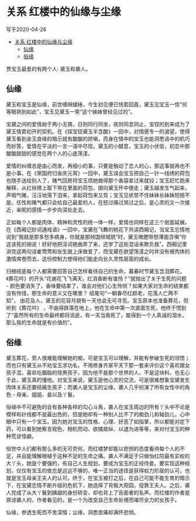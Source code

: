 # 关系 红楼中的仙缘与尘缘

写于2020-04-26

- [关系 红楼中的仙缘与尘缘](#关系-红楼中的仙缘与尘缘)
  - [仙缘](#仙缘)
  - [俗缘](#俗缘)

贾宝玉最爱的有两个人: 黛玉和袭人。

## 仙缘

黛玉和宝玉是仙缘，前世缠绵缱绻，今生初见便已恍若回首，黛玉见宝玉一惊“何等眼熟到如此”，宝玉见黛玉一笑“这个妹妹曾经见过的”。

宝黛之间的爱情始于两小无猜，日则同行同坐，夜则同息同止，宝钗的到来成为了黛玉情窦初开的契机。在《探宝钗黛玉半含酸》一回中，对情感专一的渴望，使得黛玉看到金玉良缘的暗示就有酸酸的娇嗔，而身在情中的宝玉也能洞悉话中的机巧而妙答，爱情在平淡的一言一语中尽现。黛玉的小醋意，宝玉的小伏低，初恋中那酸酸甜甜的感觉在两个人的心底荡漾。

爱情的纠缠总是由心而发，再细小的事，只要是触动了恋人的心，那这事就再也不是小事。在《荣国府归省庆元宵》一回中，黛玉误会宝玉把自己一针一线绣的荷包也随手送给别人了，赌气回房将宝玉烦她做得那个香袋拿过来就铰；宝玉赶忙跑来解释，从红袄襟上取下带在里面的荷包，掷向黛玉怀中便走；黛玉越发生气起来，声咽气赌，汪汪地落下泪来，拿起荷包来又剪；宝玉见状禁不住妹妹长妹妹短赔不是。任性和赌气都只会给自己最爱的人，在怒过痛过哭过之后，是心灵的又一次接近，亲昵的感情一步步向深处走去。

正如每个人都是肉体、精神和灵性的统一体一样，爱情也同样在这三个层面延展。在《西厢记妙词通戏语》一回中，宝黛在飞舞的桃花下共读西厢记，当宝玉忘情地说到“我就是那多愁多病身，你就是那倾国倾城貌”时，黛玉微腮带怒薄面含嗔“你这该死的胡说！好好地把淫词艳曲弄了来，还学了这些混话来欺负我”。西厢记里讲完这两句话崔莺莺和张生就上床做爱了，而宝黛在欲望荡漾之时并没有被肉体的激情席卷而去，这份控制力使得他们能走向长久灵性层面的成长。

归根结底每个人都需要回答自己怎样看待自己的生命，暮春时节黛玉含泪葬花，《葬花吟》的开头“花谢花飞飞满天，红消香断有谁怜？”就抛出了关于生死的问题 - 颜色要消失了，香味要结束了，谁会对他们心生怜悯？如果大家对生命的结束都没有怜惜，那生命的意义又在哪里？ 结尾句“一朝春尽红颜老，花落人亡两不知”， 由花及人，黛玉的花容月貌有一天也会无可寻觅。宝玉原本也准备葬花，但听到《葬花吟》 ，不由得跌落在地上，他在生命中第一次直面生死，他终于悟到了“虽然所有的生命最终都将消逝，有一天当我死了，能得到一个人真诚的泪水，那么我的生命就是有价值的”。

## 俗缘

黛玉葬花，旁人很难能理解她的痴，可是宝玉可以理解，并能有参破生死的领悟；而也只有黛玉从不劝宝玉求功名，不用修身齐家平天下那一套来评价这个喜欢跟女孩子混，喜欢吃胭脂的怪男孩子，因为他不是那个世界的人，不是这块料，也无心于此，黛玉真的懂他。对宝玉来说，黛玉是他心灵的交流，可是很难想象宝黛发生肉体关系还要结婚生孩子；而袭人是宝玉的尘缘，袭人几乎扮演了所有女性中的角色 - 母亲、姐姐、妾以及丫鬟。

俗缘中不可避免的会有各种各样的勾心斗角，袭人在宝玉周边的所有丫头中不论是模样和针线都不是最出色的，但是她却有一种别人比不了的痴劲儿和轴劲儿，心中眼中只有一个宝玉。因为她对宝玉的性格、心理、好恶了如指掌，所以都能对症下药，可以看到她察言观色、相机而动、欲擒故纵、以退为进等等，来对付宝玉的种种荒谬怪癖。

俗世中人们都有那么多的无可奈何，而红楼梦却能以悲悯的态度看待每个人的不足，并且能理解根植于这种不足的生命之痛。袭人不满足于只做怡红院最有实权的大丫头，她是个要强的，有自己人生规划，要成为宝玉的正经侍妾。要实现这种规划，仅仅有宝玉的依恋是远远不够的，唯一正当的途径是获得权力阶层的认可，也就是宝玉母亲王夫人的认可。终于，在宝玉被打之后，在自己可能不能生育的暗示下，在宝黛恋情不断升级的危机下，她选择了背叛大观园，投靠王夫人。之后，袭人完成了从大丫鬟到姨娘的身份转变，却也背上了告密者的名声。而红楼的作者是原谅袭人的，作者看见的，是一个为改变自己生命处境而竭尽全力的女孩子。

仙缘，参透生死而不舍深情；尘缘，洞悉苦痛却满怀悲悯。